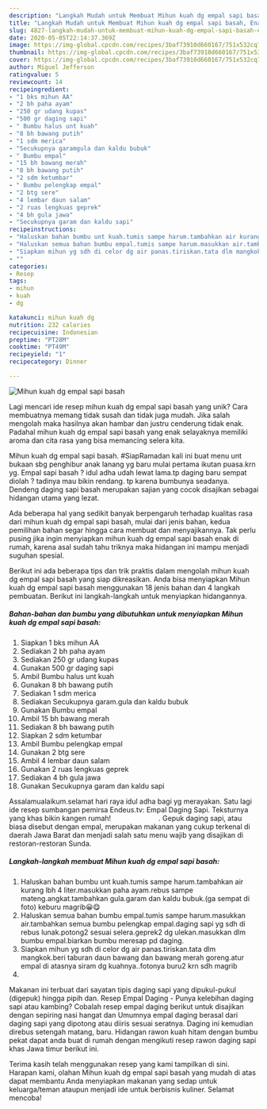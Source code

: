 ```yaml
---
description: "Langkah Mudah untuk Membuat Mihun kuah dg empal sapi basah, Enak"
title: "Langkah Mudah untuk Membuat Mihun kuah dg empal sapi basah, Enak"
slug: 4827-langkah-mudah-untuk-membuat-mihun-kuah-dg-empal-sapi-basah-enak
date: 2020-05-05T22:14:37.369Z
image: https://img-global.cpcdn.com/recipes/3baf73910d660167/751x532cq70/mihun-kuah-dg-empal-sapi-basah-foto-resep-utama.jpg
thumbnail: https://img-global.cpcdn.com/recipes/3baf73910d660167/751x532cq70/mihun-kuah-dg-empal-sapi-basah-foto-resep-utama.jpg
cover: https://img-global.cpcdn.com/recipes/3baf73910d660167/751x532cq70/mihun-kuah-dg-empal-sapi-basah-foto-resep-utama.jpg
author: Miguel Jefferson
ratingvalue: 5
reviewcount: 14
recipeingredient:
- "1 bks mihun AA"
- "2 bh paha ayam"
- "250 gr udang kupas"
- "500 gr daging sapi"
- " Bumbu halus unt kuah"
- "8 bh bawang putih"
- "1 sdm merica"
- "Secukupnya garamgula dan kaldu bubuk"
- " Bumbu empal"
- "15 bh bawang merah"
- "8 bh bawang putih"
- "2 sdm ketumbar"
- " Bumbu pelengkap empal"
- "2 btg sere"
- "4 lembar daun salam"
- "2 ruas lengkuas geprek"
- "4 bh gula jawa"
- "Secukupnya garam dan kaldu sapi"
recipeinstructions:
- "Haluskan bahan bumbu unt kuah.tumis sampe harum.tambahkan air kurang lbh 4 liter.masukkan paha ayam.rebus sampe mateng.angkat.tambahkan gula.garam dan kaldu bubuk.(ga sempat di foto) keburu magrib😀😋"
- "Haluskan semua bahan bumbu empal.tumis sampe harum.masukkan air.tambahkan semua bumbu pelengkap empal.daging sapi yg sdh di rebus lunak.potong2 sesuai selera.geprek2 dg ulekan.masukkan dlm bumbu empal.biarkan bumbu meresap pd daging."
- "Siapkan mihun yg sdh di celor dg air panas.tiriskan.tata dlm mangkok.beri taburan daun bawang dan bawang merah goreng.atur empal di atasnya siram dg kuahnya..fotonya buru2 krn sdh magrib"
- ""
categories:
- Resep
tags:
- mihun
- kuah
- dg

katakunci: mihun kuah dg 
nutrition: 232 calories
recipecuisine: Indonesian
preptime: "PT28M"
cooktime: "PT49M"
recipeyield: "1"
recipecategory: Dinner

---
```



![Mihun kuah dg empal sapi basah](https://img-global.cpcdn.com/recipes/3baf73910d660167/751x532cq70/mihun-kuah-dg-empal-sapi-basah-foto-resep-utama.jpg)

Lagi mencari ide resep mihun kuah dg empal sapi basah yang unik? Cara membuatnya memang tidak susah dan tidak juga mudah. Jika salah mengolah maka hasilnya akan hambar dan justru cenderung tidak enak. Padahal mihun kuah dg empal sapi basah yang enak selayaknya memiliki aroma dan cita rasa yang bisa memancing selera kita.

Mihun kuah dg empal sapi basah. #SiapRamadan kali ini buat menu unt bukaan sbg penghibur anak lanang yg baru mulai pertama ikutan puasa.krn yg. Empal sapi basah ? idul adha udah lewat lama.tp daging baru sempat diolah ? tadinya mau bikin rendang. tp karena bumbunya seadanya. Dendeng daging sapi basah merupakan sajian yang cocok disajikan sebagai hidangan utama yang lezat.

Ada beberapa hal yang sedikit banyak berpengaruh terhadap kualitas rasa dari mihun kuah dg empal sapi basah, mulai dari jenis bahan, kedua pemilihan bahan segar hingga cara membuat dan menyajikannya. Tak perlu pusing jika ingin menyiapkan mihun kuah dg empal sapi basah enak di rumah, karena asal sudah tahu triknya maka hidangan ini mampu menjadi suguhan spesial.


Berikut ini ada beberapa tips dan trik praktis dalam mengolah mihun kuah dg empal sapi basah yang siap dikreasikan. Anda bisa menyiapkan Mihun kuah dg empal sapi basah menggunakan 18 jenis bahan dan 4 langkah pembuatan. Berikut ini langkah-langkah untuk menyiapkan hidangannya.

<!--inarticleads1-->

##### Bahan-bahan dan bumbu yang dibutuhkan untuk menyiapkan Mihun kuah dg empal sapi basah:

1. Siapkan 1 bks mihun AA
1. Sediakan 2 bh paha ayam
1. Sediakan 250 gr udang kupas
1. Gunakan 500 gr daging sapi
1. Ambil  Bumbu halus unt kuah
1. Gunakan 8 bh bawang putih
1. Sediakan 1 sdm merica
1. Sediakan Secukupnya garam.gula dan kaldu bubuk
1. Gunakan  Bumbu empal
1. Ambil 15 bh bawang merah
1. Sediakan 8 bh bawang putih
1. Siapkan 2 sdm ketumbar
1. Ambil  Bumbu pelengkap empal
1. Gunakan 2 btg sere
1. Ambil 4 lembar daun salam
1. Gunakan 2 ruas lengkuas geprek
1. Sediakan 4 bh gula jawa
1. Gunakan Secukupnya garam dan kaldu sapi


Assalamualaikum.selamat hari raya idul adha bagi yg merayakan. Satu lagi ide resep sumbangan pemirsa Endeus.tv: Empal Daging Sapi. Teksturnya yang khas bikin kangen rumah! ⠀⠀⠀⠀⠀⠀⠀⠀⠀. Gepuk daging sapi, atau biasa disebut dengan empal, merupakan makanan yang cukup terkenal di daerah Jawa Barat dan menjadi salah satu menu wajib yang disajikan di restoran-restoran Sunda. 

<!--inarticleads2-->

##### Langkah-langkah membuat Mihun kuah dg empal sapi basah:

1. Haluskan bahan bumbu unt kuah.tumis sampe harum.tambahkan air kurang lbh 4 liter.masukkan paha ayam.rebus sampe mateng.angkat.tambahkan gula.garam dan kaldu bubuk.(ga sempat di foto) keburu magrib😀😋
1. Haluskan semua bahan bumbu empal.tumis sampe harum.masukkan air.tambahkan semua bumbu pelengkap empal.daging sapi yg sdh di rebus lunak.potong2 sesuai selera.geprek2 dg ulekan.masukkan dlm bumbu empal.biarkan bumbu meresap pd daging.
1. Siapkan mihun yg sdh di celor dg air panas.tiriskan.tata dlm mangkok.beri taburan daun bawang dan bawang merah goreng.atur empal di atasnya siram dg kuahnya..fotonya buru2 krn sdh magrib
1. 


Makanan ini terbuat dari sayatan tipis daging sapi yang dipukul-pukul (digepuk) hingga pipih dan. Resep Empal Daging - Punya kelebihan daging sapi atau kambing? Cobalah resep empal daging berikut untuk disajikan dengan sepiring nasi hangat dan Umumnya empal daging berasal dari daging sapi yang dipotong atau diiris sesuai seratnya. Daging ini kemudian direbus setengah matang, baru. Hidangan rawon kuah hitam dengan bumbu pekat dapat anda buat di rumah dengan mengikuti resep rawon daging sapi khas Jawa timur berikut ini. 

Terima kasih telah menggunakan resep yang kami tampilkan di sini. Harapan kami, olahan Mihun kuah dg empal sapi basah yang mudah di atas dapat membantu Anda menyiapkan makanan yang sedap untuk keluarga/teman ataupun menjadi ide untuk berbisnis kuliner. Selamat mencoba!
